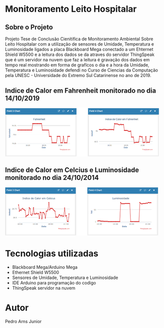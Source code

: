 # Monitoramento Leito Hospitalar

## Sobre o Projeto
<p>Projeto Tese de Conclusão Cienitifica de Monitoramento Ambiental Sobre Leito Hospitalar com a utilização de sensores de Umidade, Temperatura e Luminosidade ligados a placa Blackboard Mega conectado a um Ehternet Shield W5500 e a leitura dos dados se da atraves do servidor ThingSpeak que é um servidor na nuvem que faz a leitura é gravação dos dados em tempo real mostrando em forma de grafícos o dia e a hora da Umidade, Temperatura e Luminosidade defendi no Curso de Ciencias da Computação pela UNESC - Universidade do Extremo Sul Catarinense no ano de 2019.</p>

## Indice de Calor em Fahrenheit monitorado no dia 14/10/2019
![Indice de Calor em Fahrenhenit](https://github.com/pedrojunior079/assets-imgs/blob/main/tcc/ThingSpeak08FIndexCalor_2019-10-14__16-33-13.png)

## Indice de Calor em Celcius e Luminosidade monitorado no dia 24/10/2014
![Indice de Calor em Celcius](https://github.com/pedrojunior079/assets-imgs/blob/main/tcc/ThingSpeak04IndexCLuz_2019-10-24__21-15-35.png)

# Tecnologias utilizadas
- Blackboard Mega/Arduino Mega
- Ethernet Shield W5500
- Sensores de Umidade, Temperatura e Luminosidade
- IDE Arduino para programação do codigo
- ThingSpeak servidor na nuvem


# Autor 
Pedro Arns Junior
